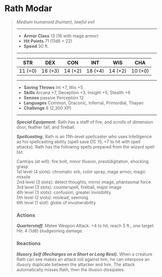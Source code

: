 # Rath Modar
>*Medium humanoid (human), lawful evil*
>___
>- **Armor Class** 13 (16 with mage armor)
>- **Hit Points** 71 (11d8 + 22)
>- **Speed** 30 ft.
>___
>|STR|DEX|CON|INT|WIS|CHA|
>|:---:|:---:|:---:|:---:|:---:|:---:|
>|11 (+0)|16 (+3)|14 (+2)|18 (+4)|14 (+2)|10 (+0)|
>___
>- **Saving Throws** Int +7, Wis +5
>- **Skills** Arcana +7, Deception +3, Insight +5, Stealth +6
>- **Senses** passive Perception 12
>- **Languages** Common, Draconic, Infernal, Primordial, Thayan
>- **Challenge** 6 (2,300 XP)
>___
>***Special Equipment.*** Rath has a staff of fire, and scrolls of dimension door, feather fall, and fireball.  
>
>***Spellcasting.*** Rath is an 11th-level spellcaster who uses Intelligence as his spellcasting ability (spell save DC 15, +7 to hit with spell attacks). Rath has the following spells prepared from the wizard spell list:  
>
>Cantrips (at will): fire bolt, minor illusion, prestidigitation, shocking grasp  
>1st level (4 slots): chromatic orb, color spray, mage armor, magic missile  
>2nd level (3 slots): detect thoughts, mirror image, phantasmal force  
>3rd level (3 slots): counterspell, fireball, major image  
>4th level (3 slots): confusion, greater invisibility  
>5th level (2 slots): mislead, seeming  
>6th level (1 slot): globe of invulnerability  
>
>### Actions
>***Quarterstaff.*** Melee Weapon Attack: +4 to hit, reach 5 ft., one target. Hit: 4 (1d8) bludgeoning damage.  
>
>### Reactions
>***Illusory Self (Recharges on a Short or Long Rest).*** When a creature Rath can see makes an attack roll against him, he can interpose an illusory duplicate between the attacker and him. The attack automatically misses Rath, then the illusion dissipates.